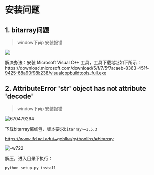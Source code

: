 # 安装问题

## 1. bitarray问题

> window下pip 安装报错


![](http://markdown-media.oss-cn-beijing.aliyuncs.com/2021/02/09/16128685646774.jpg)

解决办法：安装 Microsoft Visual C++ 工具，工具下载地址如下所示：
https://download.microsoft.com/download/5/f/7/5f7acaeb-8363-451f-9425-68a90f98b238/visualcppbuildtools_full.exe

## 2. AttributeError 'str' object has not attribute 'decode'

> window下pip 安装报错

![670479264](http://markdown-media.oss-cn-beijing.aliyuncs.com/2021/03/16/670479264.jpg)

下载bitarray离线包，版本要求`bitarray>=1.5.3`

https://www.lfd.uci.edu/~gohlke/pythonlibs/#bitarray

![-w722](http://markdown-media.oss-cn-beijing.aliyuncs.com/2021/03/16/16158992617537.jpg)


解压，进入目录下执行：

    python setup.py install
